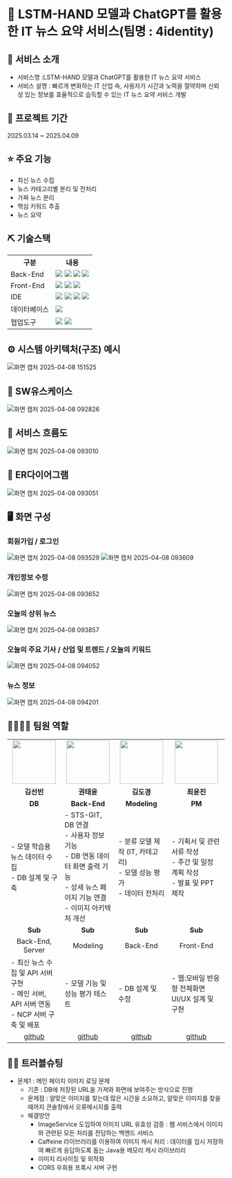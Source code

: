 # 📰 LSTM-HAND 모델과 ChatGPT를 활용한 IT 뉴스 요약 서비스(팀명 : 4identity)

## 👀 서비스  소개
* 서비스명 :LSTM-HAND 모델과 ChatGPT를 활용한 IT 뉴스 요약 서비스 
* 서비스 설명 : 빠르게 변화하는 IT 산업 속, 사용자가 시간과 노력을 절약하며 신뢰성 있는 정보를 효율적으로 습득할 수 있는 IT 뉴스 요약 서비스 개발 

## 📅 프로젝트 기간
2025.03.14 ~ 2025.04.09

## ⭐ 주요 기능
* 최신 뉴스 수집
* 뉴스 카테고리별 분리 및 전처리
* 가짜 뉴스 분리
* 핵심 키워드 추출
* 뉴스 요약

## ⛏ 기술스택
<table>
    <tr>
        <th>구분</th>
        <th>내용</th>
    </tr>
    <tr>
        <td>Back-End</td>
        <td>
            <img src="https://img.shields.io/badge/Java-007396?style=for-the-badge&logo=java&logoColor=white"/> 
            <img src="https://img.shields.io/badge/SpringBoot-6ab04c?style=for-the-badge&logo=SpringBoot&logoColor=white"/>
            <img src="https://img.shields.io/badge/Python-3776AB?style=for-the-badge&logo=Python&logoColor=white"/> 
            <img src="https://img.shields.io/badge/Apache Tomcat 9.0-D22128?style=for-the-badge&logo=Apache Tomcat&logoColor=white"/> 
        </td>
    </tr>
    <tr>
        <td>Front-End</td>
        <td>
            <img src="https://img.shields.io/badge/React-61DAFB?style=for-the-badge&logo=React&logoColor=black">
            <img src="https://img.shields.io/badge/HTML-E34F26?style=for-the-badge&logo=HTML5&logoColor=white"/>
            <img src="https://img.shields.io/badge/javascript-F7DF1E?style=for-the-badge&logo=javascript&logoColor=black">
        </td>
    </tr>
    <tr>
        <td>IDE</td>
        <td>
            <img src="https://img.shields.io/badge/VSCode-007ACC?style=for-the-badge&logo=VisualStudioCode&logoColor=white"/>
            <img src="https://img.shields.io/badge/Colab-ffbe76?style=for-the-badge&logo=Colab&logoColor=white"/>
            <img src="https://img.shields.io/badge/Jupyter-F37626?style=for-the-badge&logo=Jupyter&logoColor=white"/>
            <img src="https://img.shields.io/badge/IntelliJ%20IDEA-000000?style=for-the-badge&logo=IntelliJ%20IDEA&logoColor=white"/>
        </td>
    </tr>
    <tr>
        <td>데이터베이스</td>
        <td>
            <img src="https://img.shields.io/badge/MySQL-4479A1?style=for-the-badge&logo=MySQL&logoColor=white"/>
        </td>
    </tr>
    <tr>
        <td>협업도구</td>
        <td>
            <img src="https://img.shields.io/badge/Notion-999999?style=for-the-badge&logo=Notion&logoColor=block"/>
            <img src="https://img.shields.io/badge/GitHub-181717?style=for-the-badge&logo=GitHub&logoColor=white"/>
        </td>
    </tr>
</table>


## ⚙ 시스템 아키텍처(구조) 예시 
![화면 캡처 2025-04-08 151525](https://github.com/user-attachments/assets/1ff90cb7-9aa9-4948-847c-557c5d2927e9)

## 📌 SW유스케이스
![화면 캡처 2025-04-08 092826](https://github.com/user-attachments/assets/10aae677-f131-471e-bb26-c367a0fd4242)

## 📌 서비스 흐름도
![화면 캡처 2025-04-08 093010](https://github.com/user-attachments/assets/b6f71b0e-c91b-486b-9840-3b0fcb80bc89)

## 📌 ER다이어그램
![화면 캡처 2025-04-08 093051](https://github.com/user-attachments/assets/d5161ad5-d2a2-4c9e-9bbf-0519957c2a35)

## 🖥 화면 구성
### 회원가입 / 로그인
![화면 캡처 2025-04-08 093529](https://github.com/user-attachments/assets/659badf6-371d-42c7-b65c-1106197ea2f4)
![화면 캡처 2025-04-08 093609](https://github.com/user-attachments/assets/10f91b6f-e9de-4e9c-b354-0bdab012a384)

### 개인정보 수정
![화면 캡처 2025-04-08 093652](https://github.com/user-attachments/assets/e08c0cec-8c46-47e1-9030-ad0066935b37)

### 오늘의 상위 뉴스
![화면 캡처 2025-04-08 093857](https://github.com/user-attachments/assets/30c8b71b-64a3-4a0e-815c-626024c35f1e)

### 오늘의 주요 기사 / 산업 및 트렌드 / 오늘의 키워드
![화면 캡처 2025-04-08 094052](https://github.com/user-attachments/assets/4888f023-388b-4c36-9595-70eb21cc3a7a)

### 뉴스 정보
![화면 캡처 2025-04-08 094201](https://github.com/user-attachments/assets/195a14c9-0f16-46d3-8cd8-614f85771da9)

## 👨‍👩‍👦‍👦 팀원 역할
<table>
  <tr>
    <td align="center"><img src="https://item.kakaocdn.net/do/fd49574de6581aa2a91d82ff6adb6c0115b3f4e3c2033bfd702a321ec6eda72c" width="100" height="100"/></td>
    <td align="center"><img src="https://mb.ntdtv.kr/assets/uploads/2019/01/Screen-Shot-2019-01-08-at-4.31.55-PM-e1546932545978.png" width="100" height="100"/></td>
    <td align="center"><img src="https://mblogthumb-phinf.pstatic.net/20160127_177/krazymouse_1453865104404DjQIi_PNG/%C4%AB%C4%AB%BF%C0%C7%C1%B7%BB%C1%EE_%B6%F3%C0%CC%BE%F0.png?type=w2" width="100" height="100"/></td>
    <td align="center"><img src="https://i.pinimg.com/236x/ed/bb/53/edbb53d4f6dd710431c1140551404af9.jpg" width="100" height="100"/></td>
  </tr>
  <tr>
    <td align="center"><strong>김선빈</strong></td>
    <td align="center"><strong>권태윤</strong></td>
    <td align="center"><strong>김도경</strong></td>
    <td align="center"><strong>최윤진</strong></td>
  </tr>
  <tr>
    <td align="center"><b>DB</b></td>
    <td align="center"><b>Back-End</b></td>
    <td align="center"><b>Modeling</b></td>
    <td align="center"><b>PM</b></td>
  </tr>
  <tr>
    <td align="left">- 모델 학습용 뉴스 데이터 수집<br>- DB 설계 및 구축</td>
    <td align="left">- STS-GIT, DB 연결<br>- 사용자 정보 기능<br>- DB 연동 데이터 화면 출력 기능<br>- 상세 뉴스 페이지 기능 연결<br>- 이미지 아키텍처 개선</td>
    <td align="left">- 분류 모델 제작 (IT, 카테고리)<br>- 모델 성능 평가<br>- 데이터 전처리</td>
    <td align="left">- 기획서 및 관련 서류 작성<br>- 주간 및 일정 계획 작성<br>- 발표 및 PPT 제작</td>
  </tr>
  <tr>
    <td align="center"><b>Sub</b></td>
    <td align="center"><b>Sub</b></td>
    <td align="center"><b>Sub</b></td>
    <td align="center"><b>Sub</b></td>
  </tr>
  <tr>
    <td align="center">Back-End, Server</td>
    <td align="center">Modeling</td>
    <td align="center">Back-End</td>
    <td align="center">Front-End</td>
  </tr>
  <tr>
    <td align="left">- 최신 뉴스 수집 및 API 서버 구현<br>- 메인 서버, API 서버 연동<br>- NCP 서버 구축 및 배포</td>
    <td align="left">- 모델 기능 및 성능 평가 테스트</td>
    <td align="left">- DB 설계 및 수정</td>
    <td align="left">- 웹:모바일 반응형 전체화면 UI/UX 설계 및 구현</td>
  </tr>
  <tr>
    <td align="center"><a href="https://github.com/Kim-Seon-Bin" target='_blank'>github</a></td>
    <td align="center"><a href="https://github.com/YoutubeOfficer" target='_blank'>github</a></td>
    <td align="center"><a href="https://github.com/dokyeongman" target='_blank'>github</a></td>
    <td align="center"><a href="https://github.com/082918" target='_blank'>github</a></td>
  </tr>
</table>

## 🤾‍♂️ 트러블슈팅

* 문제1 : 메인 페이지 이미지 로딩 문제<br>
    * 기존 : DB에 저장된 URL을 가져와 화면에 보여주는 방식으로 진행
    * 문제점 : 알맞은 이미지를 찾는데 많은 시간을 소요하고, 알맞은 이미지를 찾을 때까지 콘솔창에서 오류메시지를 출력
    * 해결방안
        * ImageService 도입하여 이미지 URL 유효성 검증 : 웹 서비스에서 이미지와 관련된 모든 처리를 전담하는 백엔드 서비스
        * Caffeine 라이브러리를 이용하여 이미지 캐시 처리 : 데이터를 임시 저장하여 빠르게 응답하도록 돕는 Java용 메모리 캐시 라이브러리
        * 이미지 리사이징 및 외적화
        * CORS 우회용 프록시 서버 구현
    
